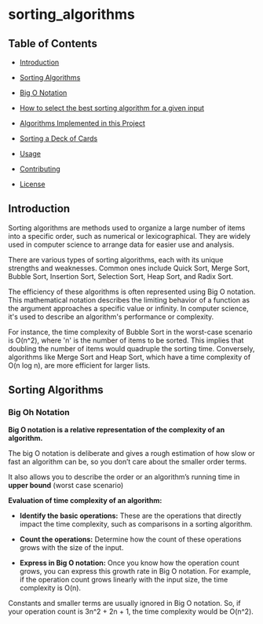 # sorting_algorithms



## Table of Contents

  

- [Introduction](#introduction)

- [Sorting Algorithms](#sorting-algorithms)

- [Big O Notation](#big-o-notation)

- [How to select the best sorting algorithm for a given input](#how-to-select-the-best-sorting-algorithm-for-a-given-input)

- [Algorithms Implemented in this Project](#algorithms-implemented-in-this-project)

- [Sorting a Deck of Cards](#sorting-a-deck-of-cards)

- [Usage](#usage)

- [Contributing](#contributing)

- [License](#license)


  

## Introduction
Sorting algorithms are methods used to organize a large number of items into a specific order, such as numerical or lexicographical. They are widely used in computer science to arrange data for easier use and analysis.

There are various types of sorting algorithms, each with its unique strengths and weaknesses. Common ones include Quick Sort, Merge Sort, Bubble Sort, Insertion Sort, Selection Sort, Heap Sort, and Radix Sort.

The efficiency of these algorithms is often represented using Big O notation. This mathematical notation describes the limiting behavior of a function as the argument approaches a specific value or infinity. In computer science, it's used to describe an algorithm's performance or complexity.

For instance, the time complexity of Bubble Sort in the worst-case scenario is O(n^2), where 'n' is the number of items to be sorted. This implies that doubling the number of items would quadruple the sorting time. Conversely, algorithms like Merge Sort and Heap Sort, which have a time complexity of O(n log n), are more efficient for larger lists.
  

## Sorting Algorithms


  

### Big Oh Notation

****Big O notation is a relative representation of the complexity of an algorithm.****

  

The big O notation is deliberate and gives a rough estimation of how slow or fast an algorithm can be, so you don’t care about the smaller order terms.

  

It also allows you to describe the order or an algorithm’s running time in ****upper bound**** (worst case scenario)

  

****Evaluation of time complexity of an algorithm:****

  

- ****Identify the basic operations:**** These are the operations that directly impact the time complexity, such as comparisons in a sorting algorithm.

- ****Count the operations:**** Determine how the count of these operations grows with the size of the input.

- ****Express in Big O notation:**** Once you know how the operation count grows, you can express this growth rate in Big O notation. For example, if the operation count grows linearly with the input size, the time complexity is O(n).

  

Constants and smaller terms are usually ignored in Big O notation. So, if your operation count is 3n^2 + 2n + 1, the time complexity would be O(n^2).
